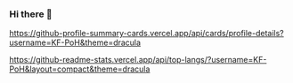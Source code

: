 ### Hi there 👋

<!--
**KF-PoH/KF-PoH** is a ✨ _special_ ✨ repository because its `README.md` (this file) appears on your GitHub profile.

Here are some ideas to get you started:

- 🔭 I’m currently working on ...
- 🌱 I’m currently learning ...
- 👯 I’m looking to collaborate on ...
- 🤔 I’m looking for help with ...
- 💬 Ask me about ...
- 📫 How to reach me: ...
- 😄 Pronouns: ...
- ⚡ Fun fact: ...
-->

https://github-profile-summary-cards.vercel.app/api/cards/profile-details?username=KF-PoH&theme=dracula


https://github-readme-stats.vercel.app/api/top-langs/?username=KF-PoH&layout=compact&theme=dracula
